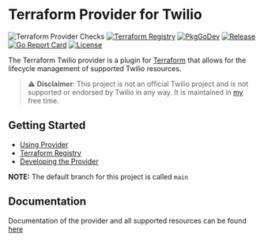 # Terraform Provider for Twilio

![Terraform Provider Checks](https://github.com/RJPearson94/terraform-provider-twilio/workflows/Terraform%20Provider%20Checks/badge.svg)
[![Terraform Registry](https://img.shields.io/badge/registry-twilio-green?logo=terraform&style=flat)](https://registry.terraform.io/providers/RJPearson94/twilio/latest)
[![PkgGoDev](https://pkg.go.dev/badge/github.com/RJPearson94/terraform-provider-twilio)](https://pkg.go.dev/github.com/RJPearson94/terraform-provider-twilio)
[![Release](https://img.shields.io/github/release/RJPearson94/terraform-provider-twilio.svg)](https://github.com/RJPearson94/terraform-provider-twilio/releases/latest)
[![Go Report Card](https://goreportcard.com/badge/github.com/RJPearson94/terraform-provider-twilio)](https://goreportcard.com/report/github.com/RJPearson94/terraform-provider-twilio)
[![License](https://img.shields.io/github/license/RJPearson94/terraform-provider-twilio)](/LICENSE)

The Terraform Twilio provider is a plugin for [Terraform](https://www.terraform.io/) that allows for the lifecycle management of supported Twilio resources.

> ⚠️ **Disclaimer**: This project is not an official Twilio project and is not supported or endorsed by Twilio in any way. It is maintained in [my](https://github.com/RJPearson94) free time.

## Getting Started

- [Using Provider](./docs/index.md)
- [Terraform Registry](https://registry.terraform.io/providers/RJPearson94/twilio/latest)
- [Developing the Provider](./development.md)

**NOTE:** The default branch for this project is called `main`

## Documentation

Documentation of the provider and all supported resources can be found [here](./docs)
